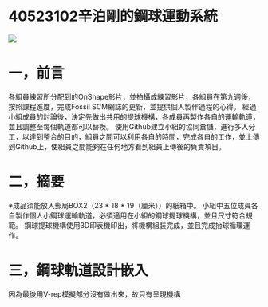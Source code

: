 # 40523102辛泊剛的鋼球運動系統

<img src="https://2018g3.gitbooks.io/cd2018/content/assets/%E6%93%B7%E5%8F%96.JPG">

# 一，前言

各組員練習所分配到的OnShape影片，並拍攝成練習影片，各組員在第九週後，按照課程進度，完成Fossil SCM網誌的更新，並提供個人製作過程的心得。
經過小組成員的討論後，決定先做出共用的提球機構，各成員再製作各自的運輸軌道，並且調整至每個軌道都可以替換。
使用Github建立小組的協同倉儲，進行多人分工，以達到整合的目的，組員之間可以利用各自的時間，完成各自的工作，並上傳到Github上，使組員之間能夠在任何地方看到組員上傳後的負責項目。

# 二，摘要

※成品須能放入郵局BOX2（23 * 18 * 19（厘米））的紙箱中。
小組中五位成員各自製作個人小鋼球運輸軌道，必須適用在小組的鋼球提球機構，並且尺寸符合規範。
鋼球提球機構使用3D印表機印出，將機構組裝完成，並且完成抬球循環運作。

# 三，鋼球軌道設計嵌入

因為最後用V-rep模擬部分沒有做出來，故只有呈現機構
